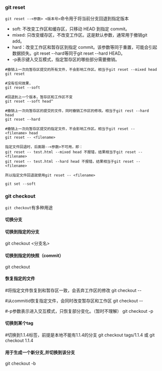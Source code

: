 ### git reset
`git reset --<参数> <版本号>`命令用于将当前分支回退到指定版本
- soft: 不改变工作区和缓存区，只移动 HEAD 到指定 commit。
- mixed: 只改变缓存区，不改变工作区。这是默认参数，通常用于撤销git add。
- hard：改变工作区和暂存区到指定 commit。该参数等同于重置，可能会引起数据损失。git reset --hard等同于git reset --hard HEAD。
- -p表示键入交互模式，指定暂存区的哪些部分需要撤销。
```
#撤销上一次向暂存区提交的所有文件，不会影响工作区。相当于git reset --mixed head
git reset 

#没有任何效果，
git reset --soft

#回退到上一个版本，暂存区和工作区不变
git reset --soft head^ 

#撤销上一次向暂存区的提交的文件，同时撤销工作区的修改。相当于git rest --hard head
git reset --hard

#撤销上一次向暂存区提交的指定文件，不会影响工作区。相当于git reset -- <filename> head
git reset -- <filename>

指定文件回退时，后面跟--<参数>不可用，即：
git reset -- test.html --mixed head 不报错，结果相当于git reset -- <filename>
git reset -- test.html --hard head 不报错，结果相当于git reset -- <filename>

所以指定文件回退就使用git reset -- <filename>

git set --soft 
```
### git checkout
`git checkout`有多种用途
#### 切换分支
#### 切换到指定的分支
git checkout <分支名>

#### 切换到指定的快照（commit）
git checkout <commitID>

#### 恢复指定的文件
#将指定文件恢复到和暂存区一致，会丢弃工作区的修改
git checkout -- <filename>

#从commitid恢复指定文件，会同时改变暂存区和工作区
git checkout <commitId> -- <filename>

#-p参数表示进入交互模式，只恢复部分变化。（暂时不理解）
git checkout -p


#### 切换到某个tag
#切换到1.1.4标签，前提是本地不能有1.1.4的分支
git checkout tags/1.1.4 或 git checkout 1.1.4

#### 用于生成一个新分支,并切换到该分支
git checkout -b <newname>


